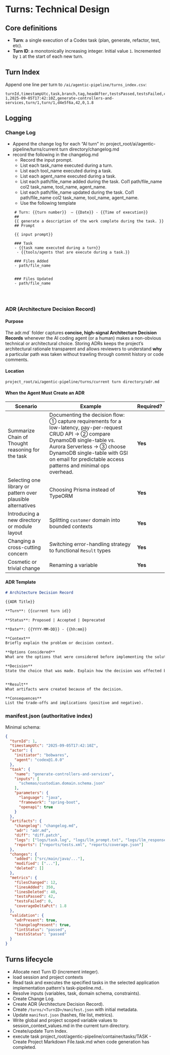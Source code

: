 # Turns: Technical Design

## Core definitions

* **Turn**: a single execution of a Codex task (plan, generate, refactor, test, etc).
* **Turn ID**: a monotonically increasing integer. Initial value `1`. Incremented by `1` at the start of each new turn.


    
## Turn Index

Append one line per turn to `/ai/agentic-pipeline/turns_index.csv`:

```
turnId,timestampUtc,task,branch,tag,headAfter,testsPassed,testsFailed,coverageDeltaPct
1,2025-09-05T17:42:10Z,generate-controllers-and-services,turn/1,turn/1,d4e5f6a,42,0,1.8
```

## Logging

### Change Log

- Append the change log for each “AI turn” in: project_root/ai/agentic-pipeline/turns/current turn directory/changelog.md
- record the following in the changelog.md
  - Record the input prompt.
  - List each task_name executed during a turn.  
  - List each tool_name executed during a task.
  - List each agent_name executed during a task.
  - List each path/file_name added during the task. Col1 path/file_name col2 task_name, tool_name, agent_name.
  - List each path/file_name updated during the task.  Col1 path/file_name col2 task_name, tool_name, agent_name.
  - Use the following template


```
    # Turn: {{turn number}}  – {{Date}} - {{Time of execution}}
    ##
    {{ generate a description of the work complete during the task. }}
    ## Prompt

    {{ input prompt}}

    ### Task
    - {{task name executed during a turn}}
     - {{tools/agents that are execute during a task.}}
    
    ### Files Added
    - path/file_name
    
    
    ### Files Updated
    - path/file_name
    
    
   
```

### ADR (Architecture Decision Record)

#### Purpose

The adr.md` folder captures **concise, high-signal Architecture Decision Records** whenever the
AI coding agent (or a human) makes a non-obvious technical or architectural choice.
Storing ADRs keeps the project’s architectural rationale transparent and allows reviewers to
understand **why** a particular path was taken without trawling through commit history or code
comments.

#### Location

    project_root/ai/agentic-pipeline/turns/current turn directory/adr.md


#### When the Agent Must Create an ADR

| Scenario                                                     | Example                                                                                                                                                                                                                                                                | Required? |
|--------------------------------------------------------------|------------------------------------------------------------------------------------------------------------------------------------------------------------------------------------------------------------------------------------------------------------------------|-----------|
| Summarize Chain of Thought reasoning for the task            | Documenting the decision flow: ① capture requirements for a low-latency, pay-per-request CRUD API → ② compare DynamoDB single-table vs. Aurora Serverless → ③ choose DynamoDB single-table with GSI on email for predictable access patterns and minimal ops overhead. | **Yes**   |
| Selecting one library or pattern over plausible alternatives | Choosing Prisma instead of TypeORM                                                                                                                                                                                                                                     | **Yes**   |
| Introducing a new directory or module layout                 | Splitting `customer` domain into bounded contexts                                                                                                                                                                                                                      | **Yes**   |
| Changing a cross-cutting concern                             | Switching error-handling strategy to functional `Result` types                                                                                                                                                                                                         | **Yes**   |
| Cosmetic or trivial change                                   | Renaming a variable                                                                                                                                                                                                                                                    | **Yes**   |


#### ADR Template

```markdown
# Architecture Decision Record

{{ADR Title}}

**Turn**: {{current turn id}}

**Status**: Proposed | Accepted | Deprecated

**Date**: {{YYYY-MM-DD}} - {{hh:mm}}

**Context**  
Briefly explain the problem or decision context.

**Options Considered**
What are the options that were considered before implementing the solution.

**Decision**  
State the choice that was made. Explain how the decision was effected by the application implementation pattern context.


**Result**
What artifacts were created because of the decision.

**Consequences**  
List the trade-offs and implications (positive and negative).  
```

### manifest.json (authoritative index)

Minimal schema:

```json
{
  "turnId": 1,
  "timestampUtc": "2025-09-05T17:42:10Z",
  "actor": {
    "initiator": "bobwares",
    "agent": "codex@1.0.0"
  },
  "task": {
    "name": "generate-controllers-and-services",
    "inputs": [
      "schemas/custodian.domain.schema.json"
    ],
    "parameters": {
      "language": "java",
      "framework": "spring-boot",
      "openapi": true
    }
  },
  "artifacts": {
    "changelog": "changelog.md",
    "adr": "adr.md",
    "diff": "diff.patch",
    "logs": ["logs/task.log", "logs/llm_prompt.txt", "logs/llm_response.txt"],
    "reports": ["reports/tests.xml", "reports/coverage.json"]
  },
  "changes": {
    "added": ["src/main/java/..."],
    "modified": ["..."],
    "deleted": []
  },
  "metrics": {
    "filesChanged": 12,
    "linesAdded": 350,
    "linesDeleted": 40,
    "testsPassed": 42,
    "testsFailed": 0,
    "coverageDeltaPct": 1.8
  },
  "validation": {
    "adrPresent": true,
    "changelogPresent": true,
    "lintStatus": "passed",
    "testsStatus": "passed"
  }
}
```


## Turns lifecycle

- Allocate next Turn ID (increment integer).
- load session and project contexts
- Read task and executes the specified tasks in the selected application implementation pattern's task-pipeline.md..
- Resolve inputs (variables, task, domain schema, constraints).
- Create Change Log.
- Create ADR (Architecture Decision Record).
- Create `/turns/<TurnID>/manifest.json` with initial metadata.
- Update `manifest.json` (hashes, file list, metrics).
- Write global and project scoped variable values to session_context_values.md in the current turn directory.
- Create/update Turn Index.
- execute task project_root/agentic-pipeline/container/tasks/TASK - Create Project Markdown File.task.md when code generation has completed.
